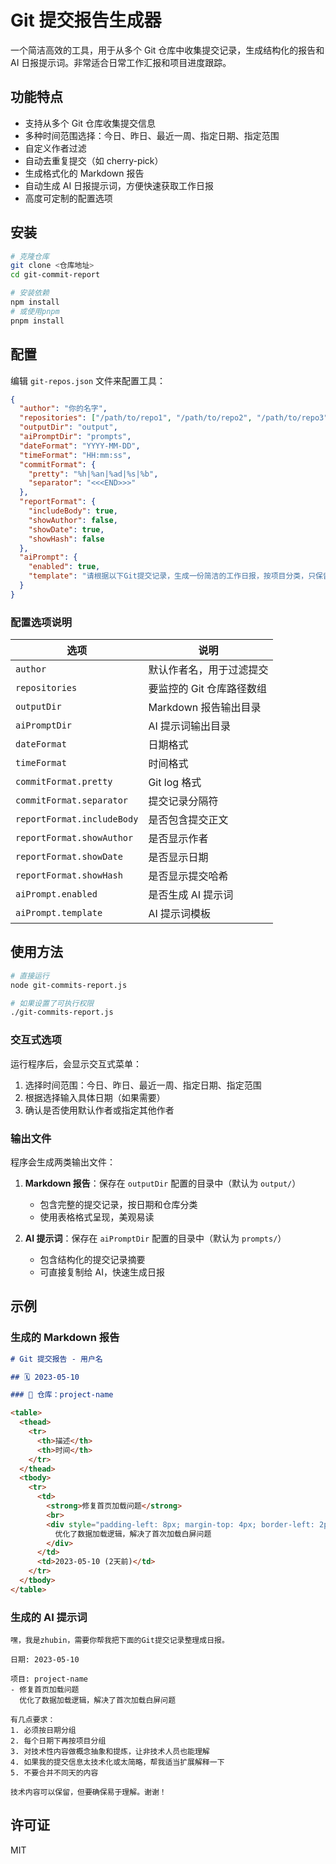# Git 提交报告生成器

一个简洁高效的工具，用于从多个 Git 仓库中收集提交记录，生成结构化的报告和 AI 日报提示词。非常适合日常工作汇报和项目进度跟踪。

## 功能特点

- 支持从多个 Git 仓库收集提交信息
- 多种时间范围选择：今日、昨日、最近一周、指定日期、指定范围
- 自定义作者过滤
- 自动去重复提交（如 cherry-pick）
- 生成格式化的 Markdown 报告
- 自动生成 AI 日报提示词，方便快速获取工作日报
- 高度可定制的配置选项

## 安装

```bash
# 克隆仓库
git clone <仓库地址>
cd git-commit-report

# 安装依赖
npm install
# 或使用pnpm
pnpm install
```

## 配置

编辑 `git-repos.json` 文件来配置工具：

```json
{
  "author": "你的名字",
  "repositories": ["/path/to/repo1", "/path/to/repo2", "/path/to/repo3"],
  "outputDir": "output",
  "aiPromptDir": "prompts",
  "dateFormat": "YYYY-MM-DD",
  "timeFormat": "HH:mm:ss",
  "commitFormat": {
    "pretty": "%h|%an|%ad|%s|%b",
    "separator": "<<<END>>>"
  },
  "reportFormat": {
    "includeBody": true,
    "showAuthor": false,
    "showDate": true,
    "showHash": false
  },
  "aiPrompt": {
    "enabled": true,
    "template": "请根据以下Git提交记录，生成一份简洁的工作日报，按项目分类，只保留关键内容：\n\n{commits}\n\n要求：\n1. 合并相似内容\n2. 简洁扼要\n3. 去掉技术细节\n4. 按项目分类展示"
  }
}
```

### 配置选项说明

| 选项                       | 说明                      |
| -------------------------- | ------------------------- |
| `author`                   | 默认作者名，用于过滤提交  |
| `repositories`             | 要监控的 Git 仓库路径数组 |
| `outputDir`                | Markdown 报告输出目录     |
| `aiPromptDir`              | AI 提示词输出目录         |
| `dateFormat`               | 日期格式                  |
| `timeFormat`               | 时间格式                  |
| `commitFormat.pretty`      | Git log 格式              |
| `commitFormat.separator`   | 提交记录分隔符            |
| `reportFormat.includeBody` | 是否包含提交正文          |
| `reportFormat.showAuthor`  | 是否显示作者              |
| `reportFormat.showDate`    | 是否显示日期              |
| `reportFormat.showHash`    | 是否显示提交哈希          |
| `aiPrompt.enabled`         | 是否生成 AI 提示词        |
| `aiPrompt.template`        | AI 提示词模板             |

## 使用方法

```bash
# 直接运行
node git-commits-report.js

# 如果设置了可执行权限
./git-commits-report.js
```

### 交互式选项

运行程序后，会显示交互式菜单：

1. 选择时间范围：今日、昨日、最近一周、指定日期、指定范围
2. 根据选择输入具体日期（如果需要）
3. 确认是否使用默认作者或指定其他作者

### 输出文件

程序会生成两类输出文件：

1. **Markdown 报告**：保存在 `outputDir` 配置的目录中（默认为 `output/`）

   - 包含完整的提交记录，按日期和仓库分类
   - 使用表格格式呈现，美观易读

2. **AI 提示词**：保存在 `aiPromptDir` 配置的目录中（默认为 `prompts/`）
   - 包含结构化的提交记录摘要
   - 可直接复制给 AI，快速生成日报

## 示例

### 生成的 Markdown 报告

```markdown
# Git 提交报告 - 用户名

## 🗓️ 2023-05-10

### 📁 仓库：project-name

<table>
  <thead>
    <tr>
      <th>描述</th>
      <th>时间</th>
    </tr>
  </thead>
  <tbody>
    <tr>
      <td>
        <strong>修复首页加载问题</strong>
        <br>
        <div style="padding-left: 8px; margin-top: 4px; border-left: 2px solid #ccc;">
          优化了数据加载逻辑，解决了首次加载白屏问题
        </div>
      </td>
      <td>2023-05-10 (2天前)</td>
    </tr>
  </tbody>
</table>
```

### 生成的 AI 提示词

```
嘿，我是zhubin，需要你帮我把下面的Git提交记录整理成日报。

日期: 2023-05-10

项目: project-name
- 修复首页加载问题
  优化了数据加载逻辑，解决了首次加载白屏问题

有几点要求：
1. 必须按日期分组
2. 每个日期下再按项目分组
3. 对技术性内容做概念抽象和提炼，让非技术人员也能理解
4. 如果我的提交信息太技术化或太简略，帮我适当扩展解释一下
5. 不要合并不同天的内容

技术内容可以保留，但要确保易于理解。谢谢！
```

## 许可证

MIT

